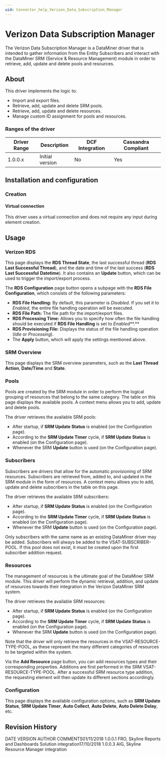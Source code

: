 ```yaml
---
uid: Connector_help_Verizon_Data_Subscription_Manager
---
```


# Verizon Data Subscription Manager

The Verizon Data Subscription Manager is a DataMiner driver that is intended to gather information from the Entity Subscribers and interact with the DataMiner SRM (Service & Resource Management) module in order to retrieve, add, update and delete pools and resources.

## About

This driver implements the logic to:

- Import and export files.
- Retrieve, add, update and delete SRM pools.
- Retrieve, add, update and delete resources.
- Manage custom ID assignment for pools and resources.

### Ranges of the driver

| **Driver Range** | **Description** | **DCF Integration** | **Cassandra Compliant** |
|------------------|-----------------|---------------------|-------------------------|
| 1.0.0.x          | Initial version | No                  | Yes                     |

## Installation and configuration

### Creation

#### Virtual connection

This driver uses a virtual connection and does not require any input during element creation.

## Usage

### Verizon RDS

This page displays the **RDS Thread State**, the last successful thread (**RDS Last Successful Thread**), and the date and time of the last success (**RDS Last Successful** **Datetime**). It also contains an **Update** button, which can be used to trigger the import/export process.

The **RDS Configuration** page button opens a subpage with the **RDS File Configuration**, which consists of the following parameters:

- **RDS File Handling:** By default, this parameter is *Disabled*. If you set it to *Enabled,* the entire file handling operation will be executed.
- **RDS File Path:** The file path for the import/export files.
- **RDS Processing Time:** Allows you to specify how often the file handling should be executed if **RDS File Handling** is set to *Enabled***.**
- **RDS Provisioning File:** Displays the status of the file handling operation (*Idle* or *Processing*).
- The **Apply** button, which will apply the settings mentioned above.

### SRM Overview

This page displays the SRM overview parameters, such as the **Last Thread Action**, **Date/Time** and **State**.

### Pools

Pools are created by the SRM module in order to perform the logical grouping of resources that belong to the same category. The table on this page displays the available pools. A context menu allows you to add, update and delete pools.

The driver retrieves the available SRM pools:

- After startup, if **SRM Update Status** is enabled (on the Configuration page).
- According to the **SRM Update Timer** cycle, if **SRM Update Status** is enabled (on the Configuration page).
- Whenever the SRM **Update** button is used (on the Configuration page).

### Subscribers

Subscribers are drivers that allow for the automatic provisioning of SRM resources. Subscribers are retrieved from, added to, and updated in the SRM module in the form of resources. A context menu allows you to add, update and delete subscribers in the table on this page.

The driver retrieves the available SRM subscribers:

- After startup, if **SRM Update Status** is enabled (on the Configuration page).
- According to the **SRM Update Timer** cycle, if **SRM Update Status** is enabled (on the Configuration page).
- Whenever the SRM **Update** button is used (on the Configuration page).

Only subscribers with the same name as an existing DataMiner driver may be added. Subscribers will always be added to the VSAT-SUBSCRIBER-POOL. If this pool does not exist, it must be created upon the first subscriber addition request.

### Resources

The management of resources is the ultimate goal of the DataMiner SRM module. This driver will perform the dynamic retrieval, addition, and update of resources towards their integration in the Verizon DataMiner SRM system.

The driver retrieves the available SRM resources:

- After startup, if **SRM Update Status** is enabled (on the Configuration page).
- According to the **SRM Update Timer** cycle, if **SRM Update Status** is enabled (on the Configuration page).
- Whenever the SRM **Update** button is used (on the Configuration page).

Note that the driver will only retrieve the resources in the VSAT-RESOURCE-TYPE-POOL, as these represent the many different categories of resources to be targeted within the system.

Via the **Add Resource** page button, you can add resources types and their corresponding properties. Additions are first performed in the SRM VSAT-RESOURCE-TYPE-POOL. After a successful SRM resource type addition, the requesting element will then update its different sections accordingly.

### Configuration

This page displays the available configuration options, such as **SRM Update Status**, **SRM Update Timer**, **Auto Collect**, **Auto Delete**, **Auto Delete Delay**, etc.

## Revision History

DATE VERSION AUTHOR COMMENTS01/11/2018 1.0.0.1 FRO, Skyline Reports and Dashboards Solution integration17/10/2018 1.0.0.3 AIG, Skyline Resource Manager integration
